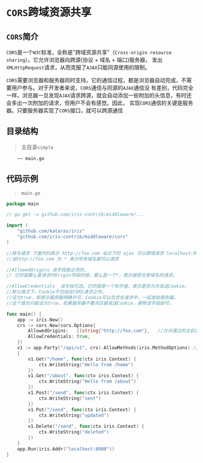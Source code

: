 # `CORS`跨域资源共享
## `CORS`简介
`CORS`是一个`W3C`标准，全称是"跨域资源共享"（`Cross-origin resource sharing`）。它允许浏览器向跨源(协议 + 域名 + 端口)服务器，
发出`XMLHttpRequest`请求，从而克服了`AJAX`只能同源使用的限制。

`CORS`需要浏览器和服务器同时支持。它的通信过程，都是浏览器自动完成，不需要用户参与。对于开发者来说，`CORS`通信与同源的`AJAX`通信没
有差别，代码完全一样。浏览器一旦发现`AJAX`请求跨源，就会自动添加一些附加的头信息，有时还会多出一次附加的请求，但用户不会有感觉。因此，
实现`CORS`通信的关键是服务器。只要服务器实现了`CORS`接口，就可以跨源通信
## 目录结构
> 主目录`simple`
```html
    —— main.go
```
## 代码示例 
> `main.go`
```go
package main

// go get -u github.com/iris-contrib/middleware/...

import (
	"github.com/kataras/iris"
	"github.com/iris-contrib/middleware/cors"
)

//跨与请求 下面代码表示 http://foo.com 站点下的 ajax 可以跨域请求 localhost:8080 接口
//当http://foo.com 为 * 表示所有域名都可以请求

//AllowedOrigins 该字段是必须的。
// 它的值要么是请求时Origin字段的值，要么是一个*，表示接受任意域名的请求。

//AllowCredentials  该字段可选。它的值是一个布尔值，表示是否允许发送Cookie。
//默认情况下，Cookie不包括在CORS请求之中。
//设为true，即表示服务器明确许可，Cookie可以包含在请求中，一起发给服务器。
//这个值也只能设为true，如果服务器不要浏览器发送Cookie，删除该字段即可。

func main() {
	app := iris.New()
	crs := cors.New(cors.Options{
		AllowedOrigins:   []string{"http://foo.com"},   //允许通过的主机名称
		AllowCredentials: true,
	})
	v1 := app.Party("/api/v1", crs).AllowMethods(iris.MethodOptions) // <- 对于预检很重要。
	{
		v1.Get("/home", func(ctx iris.Context) {
			ctx.WriteString("Hello from /home")
		})
		v1.Get("/about", func(ctx iris.Context) {
			ctx.WriteString("Hello from /about")
		})
		v1.Post("/send", func(ctx iris.Context) {
			ctx.WriteString("sent")
		})
		v1.Put("/send", func(ctx iris.Context) {
			ctx.WriteString("updated")
		})
		v1.Delete("/send", func(ctx iris.Context) {
			ctx.WriteString("deleted")
		})
	}
	app.Run(iris.Addr("localhost:8080"))
}
````